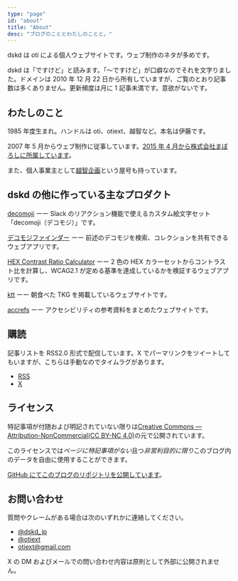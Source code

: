 ```yaml
---
type: "page"
id: "about"
title: "About"
desc: "ブログのこととわたしのことと。"
---
```


dskd は oti による個人ウェブサイトです。ウェブ制作のネタが多めです。

dskd は「ですけど」と読みます。「〜ですけど」が口癖なのでそれを文字りました。ドメインは 2010 年 12 月 22 日から所有していますが、ご覧のとおり記事数は多くありません。更新頻度は月に 1 記事未満です。意欲がないです。

## わたしのこと

1985 年度生まれ。ハンドルは oti、otiext、越智など。本名は伊藤です。

2007 年 5 月からウェブ制作に従事しています。[2015 年 4 月から株式会社まぼろしに所属しています](https://maboroshi.biz)。

また、個人事業主として[越智企画](https://otiext.com/)という屋号も持っています。

## dskd の他に作っている主なプロダクト

[decomoji](https://decomoji.dev) ーー Slack のリアクション機能で使えるカスタム絵文字セット「decomoji（デコモジ）」です。

[デコモジファインダー](https://finder.decomoji.dev) ーー 前述のデコモジを検索、コレクションを共有できるウェブアプリです。

[HEX Contrast Ratio Calculator](https://hex-crc.dskd.jp) ーー 2 色の HEX カラーセットからコントラスト比を計算し、WCAG2.1 が定める基準を達成しているかを検証するウェブアプリです。

[ktt](https://tkg.dskd.jp) ーー 朝食べた TKG を掲載しているウェブサイトです。

[accrefs](https://accrefs.jp) ーー アクセシビリティの参考資料をまとめたウェブサイトです。

## 購読

記事リストを RSS2.0 形式で配信しています。X でパーマリンクをツイートしてもいますが、こちらは手動なのでタイムラグがあります。

- [RSS](/feed)
- [X](https://x.com/dskd_jp)

## ライセンス

特記事項が付随および明記されていない限りは[Creative Commons — Attribution-NonCommercial(CC BY-NC 4.0)](https://creativecommons.org/licenses/by-nc/4.0/deed.ja)の元で公開されています。

このライセンスでは*ページに特記事項がない*且つ*非営利目的に限り*このブログ内のデータを自由に使用することができます。

[GitHub にてこのブログのリポジトリを公開しています](https://github.com/oti/dskd)。

## お問い合わせ

質問やクレームがある場合は次のいずれかに連絡してください。

- [@dskd_jp](https://x.com/dskd_jp)
- [@otiext](https://x.com/otiext)
- [otiext@gmail.com](mailto:otiext@gmail.com)

X の DM およびメールでの問い合わせ内容は原則として外部に公開されません。
